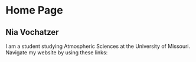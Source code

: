 # Home Page
## Nia Vochatzer
I am a student studying Atmospheric Sciences at the University of Missouri. 
Navigate my website by using these links: 
